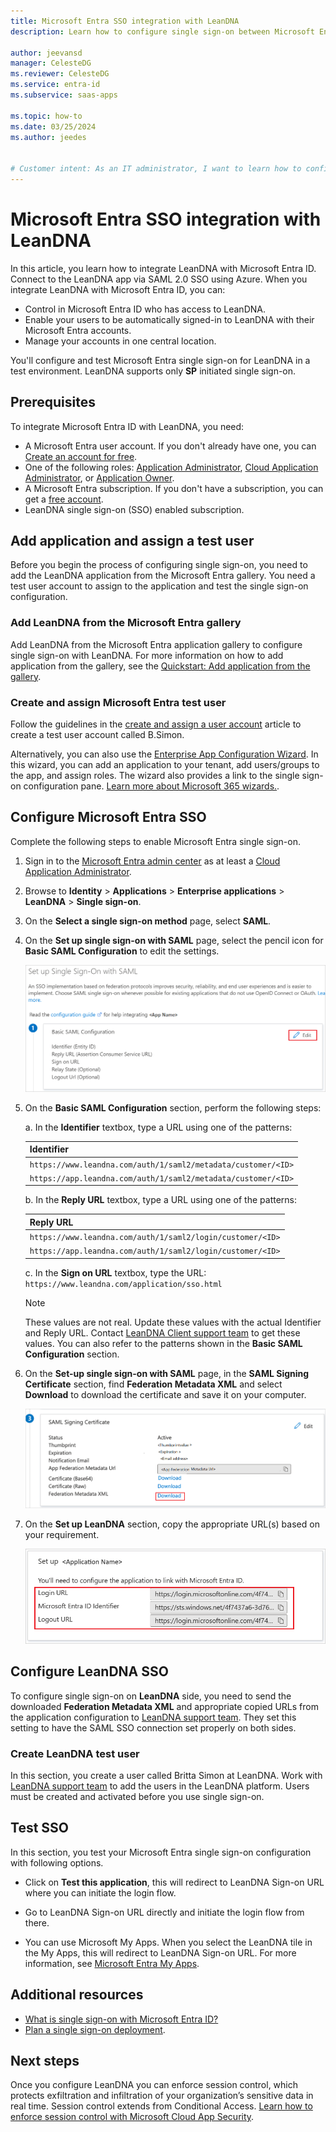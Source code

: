 ```yaml
---
title: Microsoft Entra SSO integration with LeanDNA
description: Learn how to configure single sign-on between Microsoft Entra ID and LeanDNA.

author: jeevansd
manager: CelesteDG
ms.reviewer: CelesteDG
ms.service: entra-id
ms.subservice: saas-apps

ms.topic: how-to
ms.date: 03/25/2024
ms.author: jeedes


# Customer intent: As an IT administrator, I want to learn how to configure single sign-on between Microsoft Entra ID and LeanDNA so that I can control who has access to LeanDNA, enable automatic sign-in with Microsoft Entra accounts, and manage my accounts in one central location.
---
```


# Microsoft Entra SSO integration with LeanDNA

In this article, you learn how to integrate LeanDNA with Microsoft Entra ID. Connect to the LeanDNA app via SAML 2.0 SSO using Azure. When you integrate LeanDNA with Microsoft Entra ID, you can:

* Control in Microsoft Entra ID who has access to LeanDNA.
* Enable your users to be automatically signed-in to LeanDNA with their Microsoft Entra accounts.
* Manage your accounts in one central location.

You'll configure and test Microsoft Entra single sign-on for LeanDNA in a test environment. LeanDNA supports only **SP** initiated single sign-on.

## Prerequisites

To integrate Microsoft Entra ID with LeanDNA, you need:

* A Microsoft Entra user account. If you don't already have one, you can [Create an account for free](https://azure.microsoft.com/free/?WT.mc_id=A261C142F).
* One of the following roles: [Application Administrator](/entra/identity/role-based-access-control/permissions-reference#application-administrator), [Cloud Application Administrator](/entra/identity/role-based-access-control/permissions-reference#cloud-application-administrator), or [Application Owner](/entra/fundamentals/users-default-permissions#owned-enterprise-applications).
* A Microsoft Entra subscription. If you don't have a subscription, you can get a [free account](https://azure.microsoft.com/free/).
* LeanDNA single sign-on (SSO) enabled subscription.

## Add application and assign a test user

Before you begin the process of configuring single sign-on, you need to add the LeanDNA application from the Microsoft Entra gallery. You need a test user account to assign to the application and test the single sign-on configuration.

<a name='add-leandna-from-the-azure-ad-gallery'></a>

### Add LeanDNA from the Microsoft Entra gallery

Add LeanDNA from the Microsoft Entra application gallery to configure single sign-on with LeanDNA. For more information on how to add application from the gallery, see the [Quickstart: Add application from the gallery](~/identity/enterprise-apps/add-application-portal.md).

<a name='create-and-assign-azure-ad-test-user'></a>

### Create and assign Microsoft Entra test user

Follow the guidelines in the [create and assign a user account](~/identity/enterprise-apps/add-application-portal-assign-users.md) article to create a test user account called B.Simon.

Alternatively, you can also use the [Enterprise App Configuration Wizard](https://portal.office.com/AdminPortal/home?Q=Docs#/azureadappintegration). In this wizard, you can add an application to your tenant, add users/groups to the app, and assign roles. The wizard also provides a link to the single sign-on configuration pane. [Learn more about Microsoft 365 wizards.](/microsoft-365/admin/misc/azure-ad-setup-guides). 

<a name='configure-azure-ad-sso'></a>

## Configure Microsoft Entra SSO

Complete the following steps to enable Microsoft Entra single sign-on.

1. Sign in to the [Microsoft Entra admin center](https://entra.microsoft.com) as at least a [Cloud Application Administrator](~/identity/role-based-access-control/permissions-reference.md#cloud-application-administrator).
1. Browse to **Identity** > **Applications** > **Enterprise applications** > **LeanDNA** > **Single sign-on**.
1. On the **Select a single sign-on method** page, select **SAML**.
1. On the **Set up single sign-on with SAML** page, select the pencil icon for **Basic SAML Configuration** to edit the settings.

   ![Screenshot shows how to edit Basic SAML Configuration.](common/edit-urls.png "Basic Configuration")

1. On the **Basic SAML Configuration** section, perform the following steps:

    a. In the **Identifier** textbox, type a URL using one of the patterns:

    | **Identifier** |
    |-------------|
    |`https://www.leandna.com/auth/1/saml2/metadata/customer/<ID>`|
    | `https://app.leandna.com/auth/1/saml2/metadata/customer/<ID>` |

    b. In the **Reply URL** textbox, type a URL using one of the patterns:

    | **Reply URL** |
    |-------------|
    | `https://www.leandna.com/auth/1/saml2/login/customer/<ID>` |
    | `https://app.leandna.com/auth/1/saml2/login/customer/<ID>` |

    c. In the **Sign on URL** textbox, type the URL:
    `https://www.leandna.com/application/sso.html`

    > [!Note]
    > These values are not real. Update these values with the actual Identifier and Reply URL. Contact [LeanDNA Client support team](mailto:support@leandna.com) to get these values. You can also refer to the patterns shown in the **Basic SAML Configuration** section.

1. On the **Set-up single sign-on with SAML** page, in the **SAML Signing Certificate** section,  find **Federation Metadata XML** and select **Download** to download the certificate and save it on your computer.

    ![Screenshot shows the Certificate download link.](common/metadataxml.png "Certificate")

1. On the **Set up LeanDNA** section, copy the appropriate URL(s) based on your requirement.

	![Screenshot shows to copy configuration appropriate URL.](common/copy-configuration-urls.png "Metadata")

## Configure LeanDNA SSO

To configure single sign-on on **LeanDNA** side, you need to send the downloaded **Federation Metadata XML** and appropriate copied URLs from the application configuration to [LeanDNA support team](mailto:support@leandna.com). They set this setting to have the SAML SSO connection set properly on both sides.

### Create LeanDNA test user

In this section, you create a user called Britta Simon at LeanDNA. Work with [LeanDNA support team](mailto:support@leandna.com) to add the users in the LeanDNA platform. Users must be created and activated before you use single sign-on.

## Test SSO 

In this section, you test your Microsoft Entra single sign-on configuration with following options. 

* Click on **Test this application**, this will redirect to LeanDNA Sign-on URL where you can initiate the login flow. 

* Go to LeanDNA Sign-on URL directly and initiate the login flow from there.

* You can use Microsoft My Apps. When you select the LeanDNA tile in the My Apps, this will redirect to LeanDNA Sign-on URL. For more information, see [Microsoft Entra My Apps](/azure/active-directory/manage-apps/end-user-experiences#azure-ad-my-apps).

## Additional resources

* [What is single sign-on with Microsoft Entra ID?](~/identity/enterprise-apps/what-is-single-sign-on.md)
* [Plan a single sign-on deployment](~/identity/enterprise-apps/plan-sso-deployment.md).

## Next steps

Once you configure LeanDNA you can enforce session control, which protects exfiltration and infiltration of your organization’s sensitive data in real time. Session control extends from Conditional Access. [Learn how to enforce session control with Microsoft Cloud App Security](/cloud-app-security/proxy-deployment-aad).
